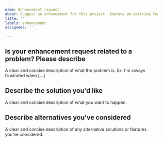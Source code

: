 ```yaml
---
name: Enhancement request
about: Suggest an enhancement for this project. Improve an existing feature.
title: ''
labels: enhancement
assignees: ''

---
```


## Is your enhancement request related to a problem? Please describe

A clear and concise description of what the problem is. Ex. I'm always frustrated when [...]

## Describe the solution you'd like

A clear and concise description of what you want to happen.

## Describe alternatives you've considered

A clear and concise description of any alternative solutions or features you've considered.
